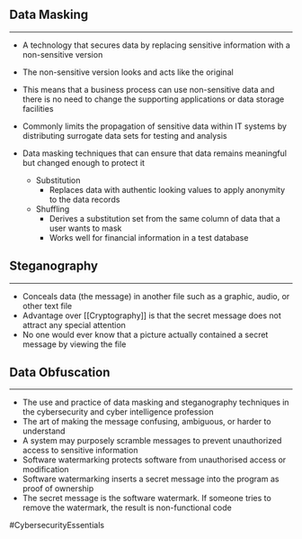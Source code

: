 ## Data Masking
---
- A technology that secures data by replacing sensitive information with a non-sensitive version
- The non-sensitive version looks and acts like the original
- This means that a business process can use non-sensitive data and there is no need to change the supporting applications or data storage facilities

- Commonly limits the propagation of sensitive data within IT systems by distributing surrogate data sets for testing and analysis

- Data masking techniques that can ensure that data remains meaningful but changed enough to protect it
	- Substitution
		- Replaces data with authentic looking values to apply anonymity to the data records
	- Shuffling
		- Derives a substitution set from the same column of data that a user wants to mask
		- Works well for financial information in a test database

## Steganography
---
- Conceals data (the message) in another file such as a graphic, audio, or other text file
- Advantage over [[Cryptography]] is that the secret message does not attract any special attention
- No one would ever know that a picture actually contained a secret message by viewing the file

## Data Obfuscation
---
- The use and practice of data masking and steganography techniques in the cybersecurity and cyber intelligence profession
- The art of making the message confusing, ambiguous, or harder to understand
- A system may purposely scramble messages to prevent unauthorized access to sensitive information
- Software watermarking protects software from unauthorised access or modification
- Software watermarking inserts a secret message into the program as proof of ownership
- The secret message is the software watermark. If someone tries to remove the watermark, the result is non-functional code
 
#CybersecurityEssentials 